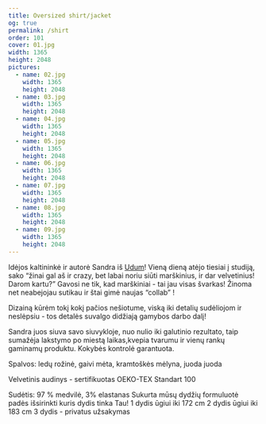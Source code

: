 ```yaml
---
title: Oversized shirt/jacket
og: true
permalink: /shirt
order: 101
cover: 01.jpg
width: 1365
height: 2048
pictures:
  - name: 02.jpg
    width: 1365
    height: 2048
  - name: 03.jpg
    width: 1365
    height: 2048
  - name: 04.jpg
    width: 1365
    height: 2048
  - name: 05.jpg
    width: 1365
    height: 2048
  - name: 06.jpg
    width: 1365
    height: 2048
  - name: 07.jpg
    width: 1365
    height: 2048
  - name: 08.jpg
    width: 1365
    height: 2048
  - name: 09.jpg
    width: 1365
    height: 2048
---
```


Idėjos kaltininkė ir autorė Sandra iš [Udum](https://instagram.com/udum_bydumce)! Vieną dieną atėjo tiesiai į studiją, sako “žinai gal aš ir crazy, bet labai noriu siūti marškinius, ir dar velvetinius! Darom kartu?” Gavosi ne tik, kad marškiniai - tai jau visas švarkas!
Žinoma net neabejojau sutikau ir štai gimė naujas “collab” !

Dizainą kūrėm tokį kokį pačios nešiotume, viską iki detalių sudėliojom ir neslėpsiu - tos detalės suvalgo didžiają gamybos darbo dalį!

Sandra juos siuva savo siuvykloje, nuo nulio iki galutinio rezultato, taip sumažėja lakstymo po miestą laikas,kvepia tvarumu ir vienų rankų gaminamų produktu. Kokybės kontrolė garantuota.

Spalvos: ledų rožinė, gaivi mėta, kramtoškės mėlyna, juoda juoda

Velvetinis audinys - sertifikuotas OEKO-TEX Standart 100

Sudėtis: 97 % medvilė, 3% elastanas
Sukurta mūsų dydžių formuluotė padės išsirinkti kuris dydis tinka Tau!
1 dydis ūgiui iki 172 cm
2 dydis ūgiui iki 183 cm
3 dydis - privatus užsakymas
